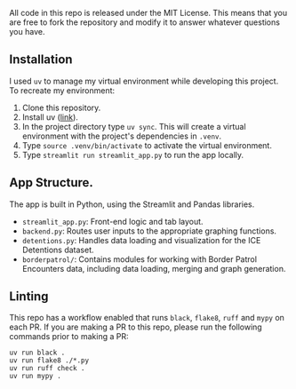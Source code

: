 All code in this repo is released under the MIT License. This means that you are free to fork the repository and modify
it to answer whatever questions you have. 

## Installation
I used `uv` to manage my virtual environment while developing this project. To recreate my environment:
1. Clone this repository.
2. Install uv ([link](https://docs.astral.sh/uv/#installation)).
3. In the project directory type `uv sync`. This will create a virtual environment with the project's dependencies in
   `.venv`. 
4. Type `source .venv/bin/activate` to activate the virtual environment.
5. Type `streamlit run streamlit_app.py` to run the app locally.

## App Structure.

The app is built in Python, using the Streamlit and Pandas libraries. 

  * `streamlit_app.py`: Front-end logic and tab layout.
  * `backend.py`: Routes user inputs to the appropriate graphing functions.
  * `detentions.py`: Handles data loading and visualization for the ICE Detentions dataset.
  * `borderpatrol/`: Contains modules for working with Border Patrol Encounters data, including data loading, merging and graph generation.

## Linting

This repo has a workflow enabled that runs `black`, `flake8`, `ruff` and `mypy` on each PR. If you are making a PR to
this repo, please run the following commands prior to making a PR:

```
uv run black .
uv run flake8 ./*.py
uv run ruff check .
uv run mypy .
```
